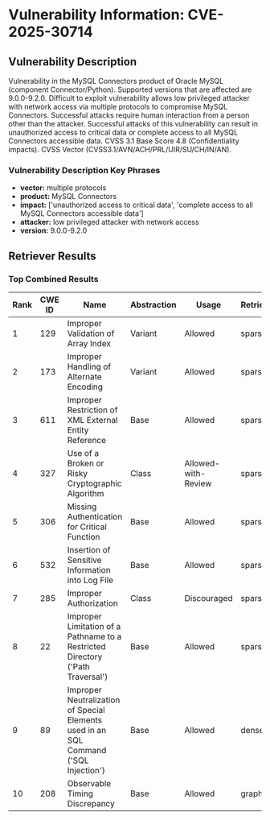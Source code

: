 # Vulnerability Information: CVE-2025-30714

## Vulnerability Description
Vulnerability in the MySQL Connectors product of Oracle MySQL (component Connector/Python). Supported versions that are affected are 9.0.0-9.2.0. Difficult to exploit vulnerability allows low privileged attacker with network access via multiple protocols to compromise MySQL Connectors. Successful attacks require human interaction from a person other than the attacker. Successful attacks of this vulnerability can result in unauthorized access to critical data or complete access to all MySQL Connectors accessible data. CVSS 3.1 Base Score 4.8 (Confidentiality impacts). CVSS Vector (CVSS3.1/AVN/ACH/PRL/UIR/SU/CH/IN/AN).

### Vulnerability Description Key Phrases
- **vector:** multiple protocols
- **product:** MySQL Connectors
- **impact:** ['unauthorized access to critical data', 'complete access to all MySQL Connectors accessible data']
- **attacker:** low privileged attacker with network access
- **version:** 9.0.0-9.2.0

## Retriever Results

### Top Combined Results

| Rank | CWE ID | Name | Abstraction | Usage  | Retrievers | Individual Scores |
|------|--------|------|-------------|-------|------------|-------------------|
| 1 | 129 | Improper Validation of Array Index | Variant | Allowed | sparse | 0.204 |
| 2 | 173 | Improper Handling of Alternate Encoding | Variant | Allowed | sparse | 0.180 |
| 3 | 611 | Improper Restriction of XML External Entity Reference | Base | Allowed | sparse | 0.160 |
| 4 | 327 | Use of a Broken or Risky Cryptographic Algorithm | Class | Allowed-with-Review | sparse | 0.157 |
| 5 | 306 | Missing Authentication for Critical Function | Base | Allowed | sparse | 0.152 |
| 6 | 532 | Insertion of Sensitive Information into Log File | Base | Allowed | sparse | 0.150 |
| 7 | 285 | Improper Authorization | Class | Discouraged | sparse | 0.146 |
| 8 | 22 | Improper Limitation of a Pathname to a Restricted Directory ('Path Traversal') | Base | Allowed | sparse | 0.146 |
| 9 | 89 | Improper Neutralization of Special Elements used in an SQL Command ('SQL Injection') | Base | Allowed | dense | 0.553 |
| 10 | 208 | Observable Timing Discrepancy | Base | Allowed | graph | 0.003 |

